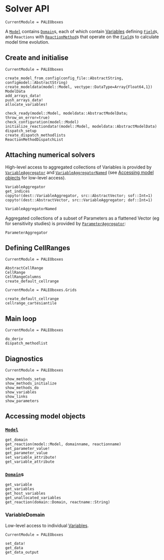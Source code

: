 # Solver API

```@meta
CurrentModule = PALEOboxes
```

A [`Model`](@ref) contains [`Domain`](@ref)s, each of which contain [Variables](@ref) defining [`Field`](@ref)s, and `Reactions` with [`ReactionMethod`](@ref)s that operate on the [`Field`](@ref)s to calculate model time evolution.


## Create and initialise
```@meta
CurrentModule = PALEOboxes
```
```@docs
create_model_from_config(config_file::AbstractString, configmodel::AbstractString)
create_modeldata(model::Model, vectype::DataType=Array{Float64,1})
ModelData
add_arrays_data!
push_arrays_data!
allocate_variables!

check_ready(model::Model, modeldata::AbstractModelData; throw_on_error=true)
check_configuration(model::Model)
initialize_reactiondata!(model::Model, modeldata::AbstractModelData)
dispatch_setup
create_dispatch_methodlists
ReactionMethodDispatchList
```

## Attaching numerical solvers
High-level access to aggregated collections of Variables is provided by [`VariableAggregator`](@ref) and [`VariableAggregatorNamed`](@ref) (see [Accessing model objects](@ref) for low-level access).
```@docs
VariableAggregator
get_indices
copyto!(dest::VariableAggregator, src::AbstractVector; sof::Int=1)
copyto!(dest::AbstractVector, src::VariableAggregator; dof::Int=1)

VariableAggregatorNamed
```

Aggregated collections of a subset of Parameters as a flattened Vector (eg for sensitivity studies) is provided by [`ParameterAggregator`](@ref):
```@docs
ParameterAggregator
```

## Defining CellRanges
```@meta
CurrentModule = PALEOboxes
```
```@docs
AbstractCellRange
CellRange
CellRangeColumns
create_default_cellrange
```
```@meta
CurrentModule = PALEOboxes.Grids
```
```@docs
create_default_cellrange
cellrange_cartesiantile
```

## Main loop
```@meta
CurrentModule = PALEOboxes
```
```@docs
do_deriv
dispatch_methodlist
```


## Diagnostics
```@meta
CurrentModule = PALEOboxes
```
```@docs
show_methods_setup
show_methods_initialize
show_methods_do
show_variables
show_links
show_parameters
```

## Accessing model objects

### [`Model`](@ref)
```@docs
get_domain
get_reaction(model::Model, domainname, reactionname)
set_parameter_value!
get_parameter_value
set_variable_attribute!
get_variable_attribute

```

### [`Domain`](@ref)s
```@docs
get_variable
get_variables
get_host_variables
get_unallocated_variables
get_reaction(domain::Domain, reactname::String)
```

### VariableDomain
Low-level access to individual [Variables](@ref).
```@meta
CurrentModule = PALEOboxes
```
```@docs
set_data!
get_data
get_data_output
```

